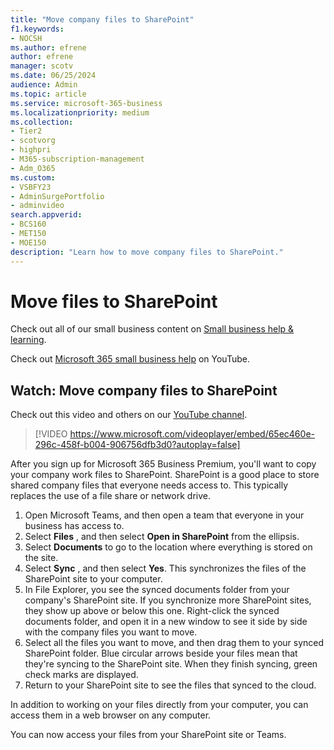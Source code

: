 ```yaml
---
title: "Move company files to SharePoint"
f1.keywords:
- NOCSH
ms.author: efrene
author: efrene
manager: scotv
ms.date: 06/25/2024
audience: Admin
ms.topic: article
ms.service: microsoft-365-business
ms.localizationpriority: medium
ms.collection:
- Tier2 
- scotvorg
- highpri
- M365-subscription-management 
- Adm_O365
ms.custom: 
- VSBFY23
- AdminSurgePortfolio
- adminvideo
search.appverid:
- BCS160
- MET150
- MOE150
description: "Learn how to move company files to SharePoint."
---
```

# Move files to SharePoint

Check out all of our small business content on [Small business help & learning](https://go.microsoft.com/fwlink/?linkid=2224585).

Check out [Microsoft 365 small business help](https://go.microsoft.com/fwlink/?linkid=2197659) on YouTube.

## Watch: Move company files to SharePoint

Check out this video and others on our [YouTube channel](https://go.microsoft.com/fwlink/?linkid=2198210).

> [!VIDEO https://www.microsoft.com/videoplayer/embed/65ec460e-296c-458f-b004-906756dfb3d0?autoplay=false]

After you sign up for Microsoft 365 Business Premium, you&#39;ll want to copy your company work files to SharePoint. SharePoint is a good place to store shared company files that everyone needs access to. This typically replaces the use of a file share or network drive.

1. Open Microsoft Teams, and then open a team that everyone in your business has access to.
2. Select  **Files** , and then select  **Open in SharePoint** from the ellipsis.
3. Select  **Documents** to go to the location where everything is stored on the site.
4. Select  **Sync** , and then select  **Yes**. This synchronizes the files of the SharePoint site to your computer.
5. In File Explorer, you see the synced documents folder from your company&#39;s SharePoint site. If you synchronize more SharePoint sites, they show up above or below this one. Right-click the synced documents folder, and open it in a new window to see it side by side with the company files you want to move.
6. Select all the files you want to move, and then drag them to your synced SharePoint folder. Blue circular arrows beside your files mean that they&#39;re syncing to the SharePoint site. When they finish syncing, green check marks are displayed.
7. Return to your SharePoint site to see the files that synced to the cloud.

In addition to working on your files directly from your computer, you can access them in a web browser on any computer.

You can now access your files from your SharePoint site or Teams.
